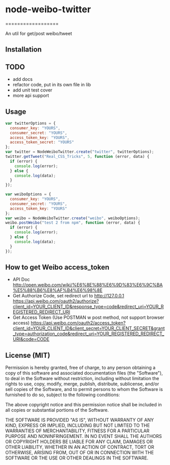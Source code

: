 # node-weibo-twitter
==================

An util for get/post weibo/tweet

## Installation

## TODO

- add docs
- refactor code, put in its own file in lib
- add unit test cover 
- more api support

## Usage 

```js
var twitterOptions = {
  consumer_key: "YOURS",
  consumer_secret: "YOURS",
  access_token_key: "YOURS",
  access_token_secret: "YOURS"
};
var twitter = NodeWeiboTwitter.create("twitter", twitterOptions);
twitter.getTweet("Real_CSS_Tricks", 5, function (error, data) {
  if (error) {
    console.log(error);
  } else {
    console.log(data);
  }
});

var weiboOptions = {
  consumer_key: "YOURS",
  consumer_secret: "YOURS",
  access_token_key: "YOURS"
};
var weibo = NodeWeiboTwitter.create("weibo", weiboOptions);
weibo.postWeibo("test 2 from npm", function (error, data) {
  if (error) {
    console.log(error);
  } else {
    console.log(data);
  }
});
```
 
## How to get Weibo access_token

- API Doc
http://open.weibo.com/wiki/%E6%8E%88%E6%9D%83%E6%9C%BA%E5%88%B6%E8%AF%B4%E6%98%8E
- Get Authorize Code, set redirect url to http://127.0.0.1
https://api.weibo.com/oauth2/authorize?client_id=YOUR_CLIENT_ID&response_type=code&redirect_uri=YOUR_REGISTERED_REDIRECT_URI
- Get Access Token (Use POSTMAN w post method, not support browser access)
https://api.weibo.com/oauth2/access_token?client_id=YOUR_CLIENT_ID&client_secret=YOUR_CLIENT_SECRET&grant_type=authorization_code&redirect_uri=YOUR_REGISTERED_REDIRECT_URI&code=CODE

License (MIT)
-------------

Permission is hereby granted, free of charge, to any person obtaining a copy of this software and associated documentation files (the "Software"), to deal in the Software without restriction, including without limitation the rights to use, copy, modify, merge, publish, distribute, sublicense, and/or sell copies of the Software, and to permit persons to whom the Software is furnished to do so, subject to the following conditions:

The above copyright notice and this permission notice shall be included in all copies or substantial portions of the Software.

THE SOFTWARE IS PROVIDED "AS IS", WITHOUT WARRANTY OF ANY KIND, EXPRESS OR IMPLIED, INCLUDING BUT NOT LIMITED TO THE WARRANTIES OF MERCHANTABILITY, FITNESS FOR A PARTICULAR PURPOSE AND NONINFRINGEMENT. IN NO EVENT SHALL THE AUTHORS OR COPYRIGHT HOLDERS BE LIABLE FOR ANY CLAIM, DAMAGES OR OTHER LIABILITY, WHETHER IN AN ACTION OF CONTRACT, TORT OR OTHERWISE, ARISING FROM, OUT OF OR IN CONNECTION WITH THE SOFTWARE OR THE USE OR OTHER DEALINGS IN THE SOFTWARE.
